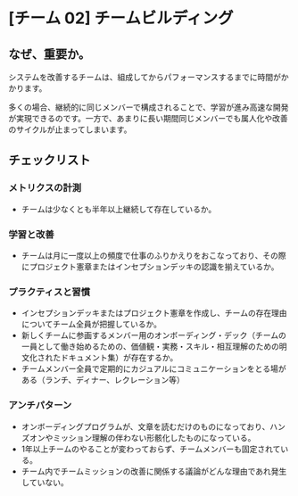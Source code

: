 
# [チーム 02] チームビルディング 

## なぜ、重要か。
システムを改善するチームは、組成してからパフォーマンスするまでに時間がかかります。

多くの場合、継続的に同じメンバーで構成されることで、学習が進み高速な開発が実現できるのです。一方で、あまりに長い期間同じメンバーでも属人化や改善のサイクルが止まってしまいます。




## チェックリスト 

### メトリクスの計測
+ チームは少なくとも半年以上継続して存在しているか。


### 学習と改善
+ チームは月に一度以上の頻度で仕事のふりかえりをおこなっており、その際にプロジェクト憲章またはインセプションデッキの認識を揃えているか。

### プラクティスと習慣
+ インセプションデッキまたはプロジェクト憲章を作成し、チームの存在理由についてチーム全員が把握しているか。
+ 新しくチームに参画するメンバー用のオンボーディング・デック（チームの一員として働き始めるための、価値観・実務・スキル・相互理解のための明文化されたドキュメント集）が存在するか。
+ チームメンバー全員で定期的にカジュアルにコミュニケーションをとる場がある（ランチ、ディナー、レクレーション等）

### アンチパターン
+ オンボーディングプログラムが、文章を読むだけのものになっており、ハンズオンやミッション理解の伴わない形骸化したものになっている。
+ 1年以上チームのやることが変わっておらず、チームメンバーも固定されている。
+ チーム内でチームミッションの改善に関係する議論がどんな理由であれ発生していない。
            
